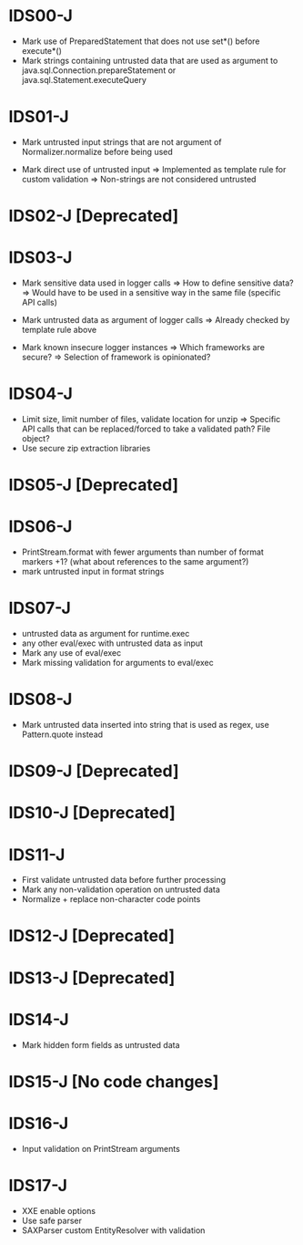 # IDS00-J
+ Mark use of PreparedStatement that does not use set*() before execute*()
+ Mark strings containing untrusted data that are used as argument to  java.sql.Connection.prepareStatement or java.sql.Statement.executeQuery

# IDS01-J
+ Mark untrusted input strings that are not argument of Normalizer.normalize before being used
- Mark direct use of untrusted input
  => Implemented as template rule for custom validation
  => Non-strings are not considered untrusted

# IDS02-J [Deprecated]

# IDS03-J
- Mark sensitive data used in logger calls 
  => How to define sensitive data?
  => Would have to be used in a sensitive way in the same file (specific API calls)
+ Mark untrusted data as argument of logger calls
  => Already checked by template rule above
- Mark known insecure logger instances
  => Which frameworks are secure?
  => Selection of framework is opinionated? 

# IDS04-J
- Limit size, limit number of files, validate location for unzip
  => Specific API calls that can be replaced/forced to take a validated path? File object?
- Use secure zip extraction libraries

# IDS05-J [Deprecated]

# IDS06-J
- PrintStream.format with fewer arguments than number of format markers +1? (what about references to the same argument?)
- mark untrusted input in format strings

# IDS07-J
- untrusted data as argument for runtime.exec
- any other eval/exec with untrusted data as input
- Mark any use of eval/exec
- Mark missing validation for arguments to eval/exec

# IDS08-J
- Mark untrusted data inserted into string that is used as regex, use Pattern.quote instead

# IDS09-J [Deprecated]
# IDS10-J [Deprecated]

# IDS11-J
- First validate untrusted data before further processing
- Mark any non-validation operation on untrusted data
- Normalize + replace non-character code points

# IDS12-J [Deprecated]
# IDS13-J [Deprecated]

# IDS14-J 
- Mark hidden form fields as untrusted data

# IDS15-J [No code changes]

# IDS16-J
- Input validation on PrintStream arguments

# IDS17-J
- XXE enable options
- Use safe parser
- SAXParser custom EntityResolver with validation
